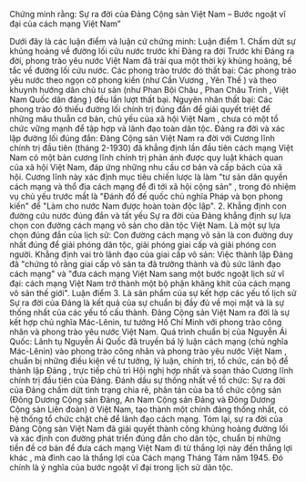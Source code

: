 Chứng minh rằng: Sự ra đời của Đảng Cộng sản Việt Nam – Bước ngoặt vĩ đại của cách mạng Việt Nam”

Dưới đây là các luận điểm và luận cứ chứng minh:
Luận điểm 1. Chấm dứt sự khủng hoảng về đường lối cứu nước trước khi Đảng ra đời
Trước khi Đảng ra đời, phong trào yêu nước Việt Nam đã trải qua một thời kỳ khủng hoảng, bế tắc về đường lối cứu nước.
Các phong trào trước đó thất bại: Các phong trào yêu nước theo ngọn cờ phong kiến (như Cần Vương , Yên Thế ) và theo khuynh hướng dân chủ tư sản (như Phan Bội Châu , Phan Châu Trinh , Việt Nam Quốc dân đảng ) đều lần lượt thất bại.
Nguyên nhân thất bại: Các phong trào đó thiếu đường lối chính trị đúng đắn để giải quyết triệt để những mâu thuẫn cơ bản, chủ yếu của xã hội Việt Nam , chưa có một tổ chức vững mạnh để tập hợp và lãnh đạo toàn dân tộc.
Đảng ra đời và xác lập đường lối đúng đắn: Đảng Cộng sản Việt Nam ra đời với Cương lĩnh chính trị đầu tiên (tháng 2-1930) đã khẳng định lần đầu tiên cách mạng Việt Nam có một bản cương lĩnh chính trị phản ánh được quy luật khách quan của xã hội Việt Nam, đáp ứng những nhu cầu cơ bản và cấp bách của xã hội. Cương lĩnh này xác định mục tiêu chiến lược là làm "tư sản dân quyền cách mạng và thổ địa cách mạng để đi tới xã hội cộng sản" , trong đó nhiệm vụ chủ yếu trước mắt là "Đánh đổ đế quốc chủ nghĩa Pháp và bọn phong kiến" để "Làm cho nước Nam được hoàn toàn độc lập".
2. Khẳng định con đường cứu nước đúng đắn và tất yếu
Sự ra đời của Đảng khẳng định sự lựa chọn con đường cách mạng vô sản cho dân tộc Việt Nam.
Là một sự lựa chọn đúng đắn của lịch sử: Con đường cách mạng vô sản là con đường duy nhất đúng để giải phóng dân tộc, giải phóng giai cấp và giải phóng con người.
Khẳng định vai trò lãnh đạo của giai cấp vô sản: Việc thành lập Đảng đã "chứng tỏ rằng giai cấp vô sản ta đã trưởng thành và đủ sức lãnh đạo cách mạng" và "đưa cách mạng Việt Nam sang một bước ngoặt lịch sử vĩ đại: cách mạng Việt Nam trở thành một bộ phận khăng khít của cách mạng vô sản thế giới".
Luận điểm 3. Là sản phẩm của sự kết hợp các yếu tố lịch sử
Sự ra đời của Đảng là kết quả của sự chuẩn bị đầy đủ về mọi mặt và là sự thống nhất của các yếu tố cấu thành.
 Đảng Cộng sản Việt Nam ra đời là sự kết hợp chủ nghĩa Mác-Lênin, tư tưởng Hồ Chí Minh với phong trào công nhân và phong trào yêu nước Việt Nam.
Quá trình chuẩn bị của Nguyễn Ái Quốc: Lãnh tụ Nguyễn Ái Quốc đã truyền bá lý luận cách mạng (chủ nghĩa Mác-Lênin) vào phong trào công nhân và phong trào yêu nước Việt Nam , chuẩn bị những điều kiện về tư tưởng, lý luận, chính trị, tổ chức, cán bộ để thành lập Đảng , trực tiếp chủ trì Hội nghị hợp nhất và soạn thảo Cương lĩnh chính trị đầu tiên của Đảng.
Đánh dấu sự thống nhất về tổ chức: Sự ra đời của Đảng chấm dứt tình trạng chia rẽ, phân tán của ba tổ chức cộng sản (Đông Dương Cộng sản Đảng, An Nam Cộng sản Đảng và Đông Dương Cộng sản Liên đoàn) ở Việt Nam, tạo thành một chính đảng thống nhất, có hệ thống tổ chức chặt chẽ để lãnh đạo cách mạng.
Tóm lại, sự ra đời của Đảng Cộng sản Việt Nam đã giải quyết thành công khủng hoảng đường lối và xác định con đường phát triển đúng đắn cho dân tộc, chuẩn bị những tiền đề cơ bản để đưa cách mạng Việt Nam đi từ thắng lợi này đến thắng lợi khác , mà đỉnh cao là thắng lợi của Cách mạng Tháng Tám năm 1945. Đó chính là ý nghĩa của bước ngoặt vĩ đại trong lịch sử dân tộc.
